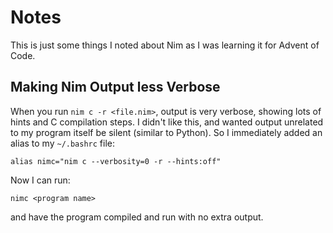 # Notes

This is just some things I noted about Nim as I was learning it for Advent of Code.

## Making Nim Output less Verbose

When you run `nim c -r <file.nim>`, output is very verbose, showing lots of hints and C compilation steps. I didn't like this, and wanted output unrelated to my program itself be silent (similar to Python). So I immediately added an alias to my `~/.bashrc` file:

```
alias nimc="nim c --verbosity=0 -r --hints:off"
```

Now I can run:

```
nimc <program name>
```

and have the program compiled and run with no extra output.